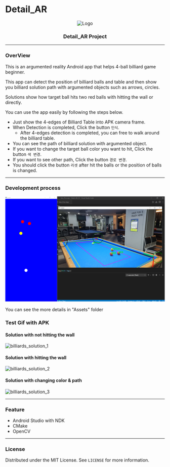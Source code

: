 # Detail_AR

<p align="center">
    <img src="Assets/Logo.png" alt="Logo" width="80" height="80">
</p>

<h3 align="center">Detail_AR Project</h3>

------

### OverView

This is an argumented reality Android app that helps 4-ball billiard game beginner.

This app can detect the position of billiard balls and table and then show you billiard solution path with argumented objects such as arrows, circles.

Solutions show how target ball hits two red balls with hitting the wall or directly. 

You can use the app easily by following the steps below.

- Just show the 4-edges of Billiard Table into APK camera frame.
- When Detection is completed, Click the button `인식`.
  - After 4-edges detection is completed, you can free to walk around the billiard table.
- You can see the path of billiard solution with argumented object.
- If you want to change the target ball color you want to hit, Click the button  `색 변경`.
- If you want to see other path, Click the button  `경로 변경`.
- You should click the button `리셋` after hit the balls or the position of balls is changed.

-----

### Development process


![3D_geometric_processing_1](Assets/development_proc.PNG)

You can see the more details in "Assets" folder

### Test Gif with APK

#### Solution with not hitting the wall

![billiards_solution_1](Assets/billiards_solution_1.gif)

#### Solution with hitting the wall

![billiards_solution_2](Assets/billiards_solution_2.gif)

#### Solution with changing color & path

![billiards_solution_3](Assets/billiards_solution_3.gif)

-----

### Feature

- Android Studio with NDK
- CMake
- OpenCV

------

### License

Distributed under the MIT License. See `LICENSE` for more information.
